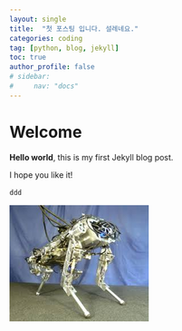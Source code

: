 ```yaml
---
layout: single
title:  "첫 포스팅 입니다. 설레네요."
categories: coding
tag: [python, blog, jekyll] 
toc: true 
author_profile: false
# sidebar:
#     nav: "docs"
---
```


# Welcome

**Hello world**, this is my first Jekyll blog post.

I hope you like it!

```python
ddd
```

![download](../images/2024-10-08-first/download.jpeg)

